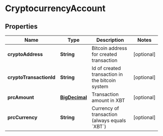 
# CryptocurrencyAccount

## Properties
Name | Type | Description | Notes
------------ | ------------- | ------------- | -------------
**cryptoAddress** | **String** | Bitcoin address for created transaction |  [optional]
**cryptoTransactionId** | **String** | Id of created transaction in the bitcoin system |  [optional]
**prcAmount** | [**BigDecimal**](BigDecimal.md) | Transaction amount in XBT |  [optional]
**prcCurrency** | **String** | Currency of transaction (always equals &#x60;XBT&#x60;) |  [optional]



